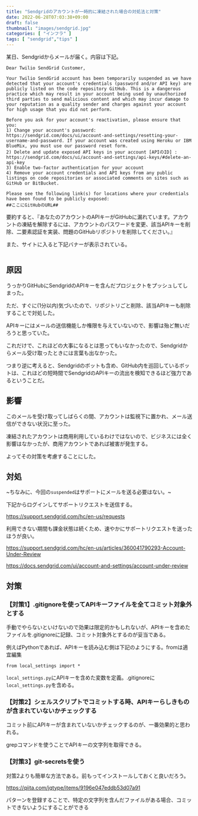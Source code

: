```yaml
---
title: "Sendgridのアカウントが一時的に凍結された場合の対処法と対策"
date: 2022-06-28T07:03:38+09:00
draft: false
thumbnail: "images/sendgrid.jpg"
categories: [ "インフラ" ]
tags: [ "sendgrid","tips" ]
---
```


某日、Sendgridからメールが届く。内容は下記。

    Dear Twilio SendGrid Customer,
    
    Your Twilio SendGrid account has been temporarily suspended as we have detected that your account's credentials (password and/or API key) are publicly listed on the code repository GitHub. This is a dangerous practice which may result in your account being used by unauthorized third parties to send malicious content and which may incur damage to your reputation as a quality sender and charges against your account for high usage that you did not perform.
    
    Before you ask for your account's reactivation, please ensure that you:
    1) Change your account's password: https://sendgrid.com/docs/ui/account-and-settings/resetting-your-username-and-password. If your account was created using Heroku or IBM BlueMix, you must use our password reset form.
    2) Delete and update exposed API keys in your account [APIのID] : https://sendgrid.com/docs/ui/account-and-settings/api-keys/#delete-an-api-key
    3) Enable two-factor authentication for your account
    4) Remove your account credentials and API keys from any public listings on code repositories or associated comments on sites such as GitHub or BitBucket.
    
    Please see the following link(s) for locations where your credentials have been found to be publicly exposed:
    ##ここにGitHubのURL##
    

要約すると、『あなたのアカウントのAPIキーがGitHubに漏れています。アカウントの凍結を解除するには、アカウントのパスワードを変更、該当APIキーを削除、二要素認証を実装、問題のGitHubリポジトリを削除してください。』

また、サイトに入ると下記バナーが表示されている。

<div class="img-center"><img src="/images/Screenshot from 2022-06-30 14-50-57.png" alt=""></div>

## 原因

うっかりGitHubにSendgridのAPIキーを含んだプロジェクトをプッシュしてしまった。

ただ、すぐに(1分以内)気づいたので、リポジトリごと削除、該当APIキーも削除することで対処した。

APIキーにはメールの送信機能しか権限を与えていないので、影響は殆ど無いだろうと思っていた。


これだけで、これほどの大事になるとは思ってもいなかったので、Sendgridからメール受け取ったときには言葉も出なかった。

つまり逆に考えると、Sendgridのボットも含め、GitHub内を巡回しているボットは、これほどの短時間でSendgridのAPIキーの流出を検知できるほど強力であるということだ。

## 影響

このメールを受け取ってしばらくの間、アカウントは監視下に置かれ、メール送信ができない状況に至った。

凍結されたアカウントは商用利用しているわけではないので、ビジネスには全く影響はなかったが、商用アカウントであれば被害が発生する。

よってその対策を考慮することにした。

## 対処

~ちなみに、今回の`suspended`はサポートにメールを送る必要はない。~

下記からログインしてサポートリクエストを送信する。

https://support.sendgrid.com/hc/en-us/requests

利用できない期間も課金状態は続くため、速やかにサポートリクエストを送ったほうが良い。

https://support.sendgrid.com/hc/en-us/articles/360041790293-Account-Under-Review

https://docs.sendgrid.com/ui/account-and-settings/account-under-review

## 対策

### 【対策1】.gitignoreを使ってAPIキーファイルを全てコミット対象外とする

手動でやらないといけないので効果は限定的かもしれないが、APIキーを含めたファイルを.gitignoreに記録、コミット対象外とするのが妥当である。

例えばPythonであれば、APIキーを読み込む側は下記のようにする。fromは適宜編集

    from local_settings import *

`local_settings.py`にAPIキーを含めた変数を定義。.gitignoreに`local_settings.py`を含める。

### 【対策2】シェルスクリプトでコミットする時、APIキーらしきものが含まれていないかチェックする

コミット前にAPIキーが含まれていないかチェックするのが、一番効果的と思われる。

grepコマンドを使うことでAPIキーの文字列を取得できる。

### 【対策3】git-secretsを使う

対策2よりも簡単な方法である。前もってインストールしておくと良いだろう。

https://qiita.com/jqtype/items/9196e047eddb53d07a91

パターンを登録することで、特定の文字列を含んだファイルがある場合、コミットできないようにすることができる


